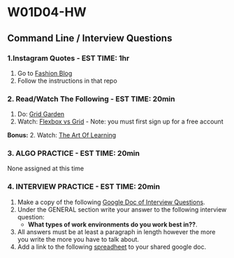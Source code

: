 # W01D04-HW

## Command Line / Interview Questions

### 1.Instagram Quotes - EST TIME: 1hr

1. Go to [Fashion Blog](./fashion-blog/)
2. Follow the instructions in that repo


### 2. Read/Watch The Following - EST TIME: 20min

1. Do: [Grid Garden](https://cssgridgarden.com/)
4. Watch: [Flexbox vs Grid](https://cssgrid.io/) - Note: you must first sign up for a free account


**Bonus:**
2. Watch: [The Art Of Learning](https://www.youtube.com/watch?v=qS5Q5KPU_No)


### 3. ALGO PRACTICE - EST TIME: 20min

None assigned at this time


### 4.  INTERVIEW PRACTICE - EST TIME: 20min 

1.  Make a copy of the following [Google Doc of Interview Questions](https://docs.google.com/document/d/16AQoAjkzeHIeWtUgxyQVTaHK-hB-CxnpcdH_DHDc1Yo/edit).
2. Under the GENERAL section write your answer to the following interview question: 
   - **What types of work environments do you work best in??**.
3. All answers must be at least a paragraph in length however the more you write the more you have to talk about.
4. Add a link to the following [spreadheet](https://docs.google.com/spreadsheets/u/0/d/1brTSyF1pa1bjWFS5yUrMyizd3sZgvYn5uLet93aZKVg/edit) to your shared google doc.
